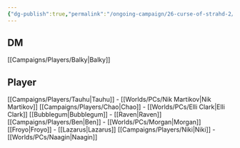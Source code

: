 ```yaml
---
{"dg-publish":true,"permalink":"/ongoing-campaign/26-curse-of-strahd-2/26-curse-of-strahd-2/","tags":["Balky","Barovia","Horror"]}
---
```


## DM
[[Campaigns/Players/Balky\|Balky]]

## Player
[[Campaigns/Players/Tauhu\|Tauhu]] - [[Worlds/PCs/Nik Martikov\|Nik Martikov]]
[[Campaigns/Players/Chao\|Chao]] - [[Worlds/PCs/Elli Clark\|Elli Clark]]
[[Bubblegum\|Bubblegum]] - [[Raven\|Raven]]
[[Campaigns/Players/Ben\|Ben]] - [[Worlds/PCs/Morgan\|Morgan]]
[[Froyo\|Froyo]] - [[Lazarus\|Lazarus]]
[[Campaigns/Players/Niki\|Niki]] - [[Worlds/PCs/Naagin\|Naagin]] 